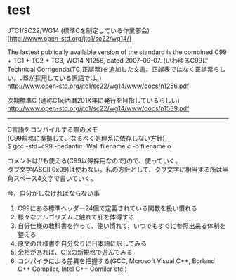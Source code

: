 # test

JTC1/SC22/WG14 (標準Cを制定している作業部会)  
[http://www.open-std.org/jtc1/sc22/wg14/]  


The  lastest publically available version of the standard is the combined C99 + TC1 + TC2 + TC3, WG14 N1256, dated 2007-09-07. (いわゆるC99にTechnical Corrigenda(TC;正誤票)を追加した文書。正誤表ではなく正誤票らしい。JISが採用している訳語では。)  
http://www.open-std.org/jtc1/sc22/wg14/www/docs/n1256.pdf

次期標準C (通称C1x;西暦201X年に発行を目指しているらしい)  
http://www.open-std.org/jtc1/sc22/wg14/www/docs/n1539.pdf

-----
C言語をコンパイルする際のメモ  
(C99規格に準拠して、なるべく処理系に依存しない方針)  
$ gcc -std=c99 -pedantic -Wall filename.c -o filename.o

コメントは//も使える(C99以降採用なので)ので、使っていく。  
タブ文字(ASCII:0x09)は使わない。私の方針として、タブ文字に相当する所は半角スペース4文字で書いていく。  

今、自分がしなければならない事  
1) C99にある標準ヘッダー24個で定義されている関数を扱い慣れる  
2) 様々なアルゴリズムに触れて肝を体得する  
3) 自分仕様の教科書を作って、使い慣れて、いつでもすぐに参照出来る体制を整える  
4) 原文の仕様書を自分なりに日本語に訳してみる  
5) 余裕があれば、C1xの新規格で遊んでみる  
6) コンパイラによる差異を把握する(GCC, Mcrosoft Visual C++, Borland C++ Compiler, Intel C++ Comiler etc.)  

